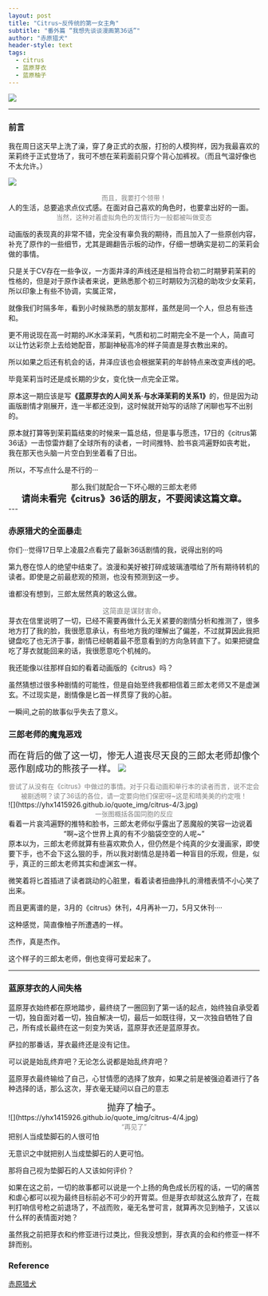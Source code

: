 ```yaml
---
layout: post
title: "Citrus~反传统的第一女主角"
subtitle: "番外篇 “我想先谈谈漫画第36话”"
author: "赤原猎犬"
header-style: text
tags:
  - citrus
  - 蓝原芽衣
  - 蓝原柚子
---
```


![](https://yhx1415926.github.io/quote_img/citrus-3/0.png)

---

### 前言

我在周日这天早上洗了澡，穿了身正式的衣服，打扮的人模狗样，因为我最喜欢的茉莉终于正式登场了，我可不想在茉莉面前只穿个背心加裤衩。（而且气温好像也不太允许。）

![](https://yhx1415926.github.io/quote_img/citrus-4/1.jpg)
<center><font color= gray size=2>而且，我要打个领带！</font></center>
人的生活，总要追求点仪式感。在面对自己喜欢的角色时，也要拿出好的一面。

<center><font color= gray size=2>当然，这种对着虚拟角色的发情行为一般都被叫做变态</font></center>

动画版的表现真的非常不错，完全没有辜负我的期待，而且加入了一些原创内容，补充了原作的一些细节，尤其是踢翻告示板的动作，仔细一想确实是初二的茉莉会做的事情。

只是关于CV存在一些争议，一方面井泽的声线还是相当符合初二时期萝莉茉莉的性格的，但是对于原作读者来说，更熟悉那个初三时期较为沉稳的助攻少女茉莉，所以印象上有些不协调，实属正常，

就像我们时隔多年，看到小时候熟悉的朋友那样，虽然是同一个人，但总有些违和。

更不用说现在高一时期的JK水泽茉莉，气质和初二时期完全不是一个人，简直可以让竹达彩奈上去给她配音，那副神秘高冷的样子简直是芽衣教出来的。

所以如果之后还有机会的话，井泽应该也会根据茉莉的年龄特点来改变声线的吧。

毕竟茉莉当时还是成长期的少女，变化快一点完全正常。


<p>原本这一期应该是写<b>《蓝原芽衣的人间关系·与水泽茉莉的关系1》</b>的，但是因为动画版剧情才刚展开，连一半都还没到，这时候就开始写的话除了闲聊也写不出别的。</p>

原本就打算等到茉莉篇结束的时候来一篇总结，但是事与愿违，17日的《citrus第36话》一击惊雷炸翻了全球所有的读者，一时间推特、脸书哀鸿遍野如丧考妣，我在那天也头脑一片空白到坐着看了日出。

所以，不写点什么是不行的···

<center>那么我们就配合一下坏心眼的三郎太老师</center>
<center><font size=4><b>请尚未看完《citrus》36话的朋友，不要阅读这篇文章。</b></font></center>
---

### 赤原猎犬的全面暴走

你们···觉得17日早上凌晨2点看完了最新36话剧情的我，说得出别的吗

第九卷在惊人的绝望中结束了。浪漫和美好被打碎成玻璃渣喂给了所有期待转机的读者。即使是之前最悲观的预测，也没有预测到这一步。

谁都没有想到，三郎太居然真的敢这么做。

<center><font color=gray>这简直是谋财害命。</font></center>
芽衣在信里说明了一切，已经不需要再做什么无关紧要的剧情分析和推测了，很多地方打了我的脸，我很愿意承认，有些地方我的理解出了偏差，不过就算因此我把键盘吃了也无济于事，剧情已经朝着最不愿意看到的方向急转直下了。如果把键盘吃了芽衣就能回来的话，我很愿意吃个机械的。

我还能像以往那样自如的看着动画版的《citrus》吗？

虽然猜想过很多种剧情的可能性，但是自始至终我都相信着三郎太老师又不是虚渊玄。不过现实是，剧情像是匕首一样贯穿了我的心脏。

一瞬间,之前的故事似乎失去了意义。

### 三郎老师的魔鬼恶戏

<font size=4>而在背后的做了这一切，惨无人道丧尽天良的三郎太老师却像个恶作剧成功的熊孩子一样。</font>
![](https://yhx1415926.github.io/quote_img/citrus-4/2.jpg)
<center><font color= gray size=2>尝试了从没有在《citrus》中做过的事情。对于只看动画和单行本的读者而言，说不定会被剧透啊？读了36话的各位，请一定要向他们保密呀~这是和晴美美的约定哦！</font></center>
![](https://yhx1415926.github.io/quote_img/citrus-4/3.jpg)
<center><font color= gray size=2>一张图概括各国同胞的反应</font></center>
看着一片哀鸿遍野的推特和脸书，三郎太老师似乎露出了恶魔般的笑容一边说着

<center>“啊~这个世界上真的有不少脑袋空空的人呢~”</center>
原本以为，三郎太老师就算有些喜欢欺负人，但仍然是个纯真的少女漫画家，即使要下手，也不会下这么狠的手，所以我对剧情总是持着一种盲目的乐观，但是，似乎，真正的三郎太老师其实和虚渊玄一样。

微笑着将匕首插进了读者跳动的心脏里，看着读者扭曲挣扎的滑稽表情不小心笑了出来。

而且更离谱的是，3月的《citrus》休刊，4月再补一刀，5月又休刊····

这种感觉，简直像柚子所遭遇的一样。

杰作，真是杰作。

这个样子的三郎太老师，倒也变得可爱起来了。

---

### 蓝原芽衣的人间失格

蓝原芽衣始终都在原地踏步，最终绕了一圈回到了第一话的起点，始终独自承受着一切，独自面对着一切，独自解决一切，最后一如既往得，又一次独自牺牲了自己，所有成长最终在这一刻变为笑话，蓝原芽衣还是蓝原芽衣。

萨拉的那番话，芽衣最终还是没有记住。

可以说是始乱终弃吧？无论怎么说都是始乱终弃吧？

蓝原芽衣最终输给了自己，心甘情愿的选择了放弃，如果之前是被强迫着进行了各种选择的话，那么这次，芽衣毫无疑问以自己的意志

<center><font size=4>抛弃了柚子。</font></center>
![](https://yhx1415926.github.io/quote_img/citrus-4/4.jpg)
<center><font color= gray size=2>“再见了”</font></center>
把别人当成垫脚石的人很可怕

无意识之中就把别人当成垫脚石的人更可怕。

那将自己视为垫脚石的人又该如何评价？


如果在这之前，一切的故事都可以说是一个上扬的角色成长历程的话，一切的痛苦和虐心都可以视为最终目标前必不可少的开胃菜。但是芽衣却就这么放弃了，在裁判打响信号枪之前退场了，不战而败，毫无名誉可言，就算再次见到柚子，又该以什么样的表情面对她？

虽然我之前把芽衣和约修亚进行过类比，但我没想到，芽衣真的会和约修亚一样不辞而别。

### Reference
[赤原猎犬](https://www.bilibili.com/read/cv230024/)
